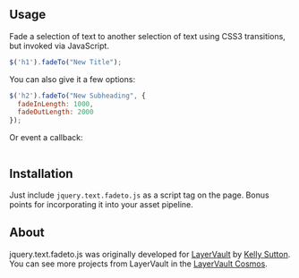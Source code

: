 ## Usage

Fade a selection of text to another selection of text using CSS3 transitions, but invoked via JavaScript.

```javascript
$('h1').fadeTo("New Title");
```

You can also give it a few options:

```javascript
$('h2').fadeTo("New Subheading", {
  fadeInLength: 1000,
  fadeOutLength: 2000
});
```

Or event a callback:

```javascript

```

## Installation

Just include `jquery.text.fadeto.js` as a script tag on the page. Bonus points for incorporating it into your asset pipeline.

## About

jquery.text.fadeto.js was originally developed for [LayerVault](http://layervault.com) by [Kelly Sutton](http://kellysutton.com). You can see more projects from LayerVault in the [LayerVault Cosmos](http://cosmos.layervault.com).
